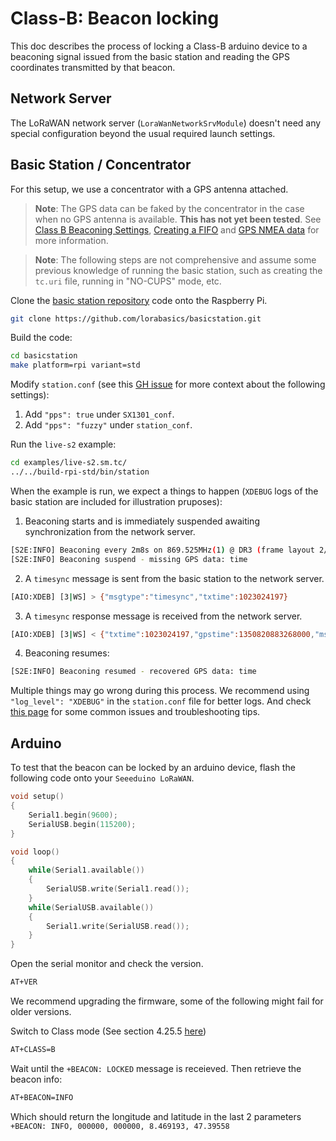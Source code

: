 # Class-B: Beacon locking

This doc describes the process of locking a Class-B arduino device to a beaconing signal issued from the basic station and reading the GPS coordinates transmitted by that beacon.

## Network Server

The LoRaWAN network server (`LoraWanNetworkSrvModule`) doesn't need any special configuration beyond the usual required launch settings.

## Basic Station / Concentrator

For this setup, we use a concentrator with a GPS antenna attached.

> **Note**: The GPS data can be faked by the concentrator in the case when no GPS antenna is available. **This has not yet been tested**. See [Class B Beaconing Settings](https://lora-developers.semtech.com/build/software/lora-basics/lora-basics-for-gateways/?url=conf.html), [Creating a FIFO](https://tldp.org/LDP/lpg/node17.html) and [GPS NMEA data](https://www.gpsworld.com/what-exactly-is-gps-nmea-data/#:~:text=Today%20in%20the%20world%20of,and%20match%20hardware%20and%20software.) for more information.

> **Note**: The following steps are not comprehensive and assume some previous knowledge of running the basic station, such as creating the `tc.uri` file, running in "NO-CUPS" mode, etc.

Clone the [basic station repository](https://github.com/lorabasics/basicstation) code onto the Raspberry Pi.

```bash
git clone https://github.com/lorabasics/basicstation.git
```

Build the code:

```bash
cd basicstation
make platform=rpi variant=std
```

Modify `station.conf` (see this [GH issue](https://github.com/lorabasics/basicstation/issues/98#issuecomment-831204980) for more context about the following settings):

1. Add `"pps": true` under `SX1301_conf`.
2. Add `"pps": "fuzzy"` under `station_conf`.

Run the `live-s2` example:

```bash
cd examples/live-s2.sm.tc/
../../build-rpi-std/bin/station
```

When the example is run, we expect a things to happen (`XDEBUG` logs of the basic station are included for illustration pruposes):

1. Beaconing starts and is immediately suspended awaiting synchronization from the network server.

```bash
[S2E:INFO] Beaconing every 2m8s on 869.525MHz(1) @ DR3 (frame layout 2/8/17)
[S2E:INFO] Beaconing suspend - missing GPS data: time
```

2. A `timesync` message is sent from the basic station to the network server.

```bash
[AIO:XDEB] [3|WS] > {"msgtype":"timesync","txtime":1023024197}
```

3. A `timesync` response message is received from the network server.

```bash
[AIO:XDEB] [3|WS] < {"txtime":1023024197,"gpstime":1350820883268000,"msgtype":"timesync"}
```

4. Beaconing resumes:

```bash
[S2E:INFO] Beaconing resumed - recovered GPS data: time
```

Multiple things may go wrong during this process. We recommend using `"log_level": "XDEBUG"` in the `station.conf` file for better logs. And check [this page](gateway-troubleshooting.md) for some common issues and troubleshooting tips.

## Arduino

To test that the beacon can be locked by an arduino device, flash the following code onto your `Seeeduino LoRaWAN`.

```c
void setup()
{
    Serial1.begin(9600);
    SerialUSB.begin(115200);
}

void loop()
{
    while(Serial1.available())
    {
        SerialUSB.write(Serial1.read());
    }
    while(SerialUSB.available())
    {
        Serial1.write(SerialUSB.read());
    }
}
```

Open the serial monitor and check the version.

```bash
AT+VER
```

We recommend upgrading the firmware, some of the following might fail for older versions.

Switch to Class mode (See section 4.25.5 [here](https://files.seeedstudio.com/wiki/Seeeduino_LoRa/res/AT-Command-Specificationv1.2.pdf))

```bash
AT+CLASS=B
```

Wait until the `+BEACON: LOCKED` message is receieved. Then retrieve the beacon info:

```bash
AT+BEACON=INFO
```

Which should return the longitude and latitude in the last 2 parameters `+BEACON: INFO, 000000, 000000, 8.469193, 47.39558`
